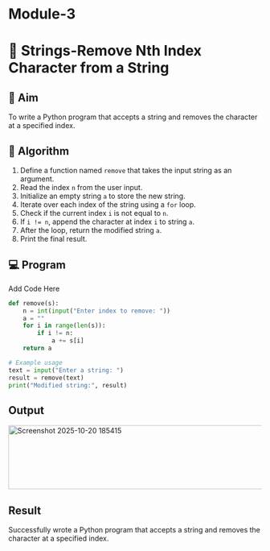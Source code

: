 # Module-3
# 🧹 Strings-Remove Nth Index Character from a String

## 🎯 Aim
To write a Python program that accepts a string and removes the character at a specified index.

## 🧠 Algorithm
1. Define a function named `remove` that takes the input string as an argument.
2. Read the index `n` from the user input.
3. Initialize an empty string `a` to store the new string.
4. Iterate over each index of the string using a `for` loop.
5. Check if the current index `i` is not equal to `n`.
6. If `i != n`, append the character at index `i` to string `a`.
7. After the loop, return the modified string `a`.
8. Print the final result.

## 💻 Program
Add Code Here
```py
def remove(s):
    n = int(input("Enter index to remove: "))
    a = ""
    for i in range(len(s)):
        if i != n:
            a += s[i]
    return a

# Example usage
text = input("Enter a string: ")
result = remove(text)
print("Modified string:", result)
```


## Output
<img width="963" height="127" alt="Screenshot 2025-10-20 185415" src="https://github.com/user-attachments/assets/c76779c4-a257-4983-be83-727e8339b014" />

## Result
Successfully wrote a Python program that accepts a string and removes the character at a specified index.
